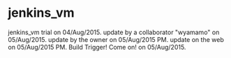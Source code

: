 # jenkins_vm
jenkins_vm trial on 04/Aug/2015.
update by a collaborator "wyamamo" on 05/Aug/2015.
update by the owner on 05/Aug/2015 PM.
update on the web on 05/Aug/2015 PM.
Build Trigger! Come on! on 05/Aug/2015.
